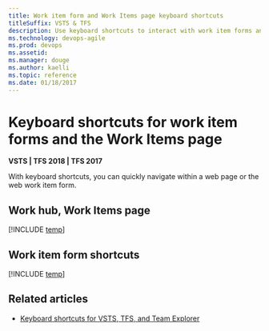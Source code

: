 ```yaml
---
title: Work item form and Work Items page keyboard shortcuts 
titleSuffix: VSTS & TFS
description: Use keyboard shortcuts to interact with work item forms and the Work Items page 
ms.technology: devops-agile
ms.prod: devops
ms.assetid: 
ms.manager: douge
ms.author: kaelli
ms.topic: reference
ms.date: 01/18/2017
---
```


# Keyboard shortcuts for work item forms and the Work Items page

**VSTS | TFS 2018 | TFS 2017**

With keyboard shortcuts, you can quickly navigate within a web page or the web work item form. 

## Work hub, Work Items page 

[!INCLUDE [temp](../../_shared/keyboard-shortcuts/work-items-page-shortcuts.md)]

## Work item form shortcuts

[!INCLUDE [temp](../../_shared/keyboard-shortcuts/wi-form-shortcuts.md)] 


## Related articles

- [Keyboard shortcuts for VSTS, TFS, and Team Explorer](../../collaborate/keyboard-shortcuts.md)


